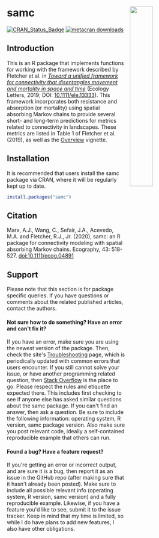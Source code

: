 # samc <a href="reference/figures/3d-stack.png"><img align="right" width=35% src="man/figures/3d-stack-small.png" style="padding-left: 10px"></a>

[![CRAN_Status_Badge](https://www.r-pkg.org/badges/version/samc)](https://cran.r-project.org/package=samc)
[![metacran downloads](https://cranlogs.r-pkg.org/badges/grand-total/samc)](https://cran.r-project.org/package=samc)

## Introduction

This is an R package that implements functions for working with the framework described by Fletcher et al. in [*Toward a unified framework for connectivity that disentangles movement and mortality in space and time*](https://onlinelibrary.wiley.com/doi/abs/10.1111/ele.13333) (Ecology Letters, 2019; DOI: [10.1111/ele.13333](https://doi.org/10.1111/ele.13333)). This framework incorporates both resistance and absorption (or mortality) using spatial absorbing Markov chains to provide several short- and long-term predictions for metrics related to connectivity in landscapes. These metrics are listed in Table 1 of Fletcher et al. (2019), as well as the [Overview](articles/overview.html) vignette.


## Installation

It is recommended that users install the samc package via CRAN, where it will be regularly kept up to date.

```R
install.packages("samc")
```


## Citation

Marx, A.J., Wang, C., Sefair, J.A., Acevedo, M.A. and Fletcher, R.J., Jr. (2020), samc: an R package for connectivity modeling with spatial absorbing Markov chains. Ecography, 43: 518-527. [doi:10.1111/ecog.04891](https://doi.org/10.1111/ecog.04891)


## Support

Please note that this section is for package specific queries. If you have questions or comments about the related published articles, contact the authors.

#### Not sure how to do something? Have an error and can't fix it?

If you have an error, make sure you are using the newest version of the package. Then, check the site's [Troubleshooting](articles/troubleshooting.html) page, which is periodically updated with common errors that users encounter. If you still cannot solve your issue, or have another programming related question, then [Stack Overflow](https://stackoverflow.com/) is the place to go. Please respect the rules and etiquette expected there. This includes first checking to see if anyone else has asked similar questions about the samc package. If you can't find an answer, then ask a question. Be sure to include the following information: operating system, R version, samc package version. Also make sure you post relevant code, ideally a self-contained reproducible example that others can run.

#### Found a bug? Have a feature request?

If you're getting an error or incorrect output, and are sure it is a bug, then report it as an issue in the GitHub repo (after making sure that it hasn't already been posted). Make sure to include all possible relevant info (operating system, R version, samc version) and a fully reproducible example. Likewise, if you have a feature you'd like to see, submit it to the issue tracker. Keep in mind that my time is limited, so while I do have plans to add new features, I also have other obligations.
